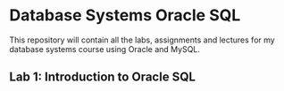 # Database Systems Oracle SQL
 This repository will contain all the labs, assignments and lectures for my database systems course using Oracle and MySQL. 

## Lab 1: Introduction to Oracle SQL

